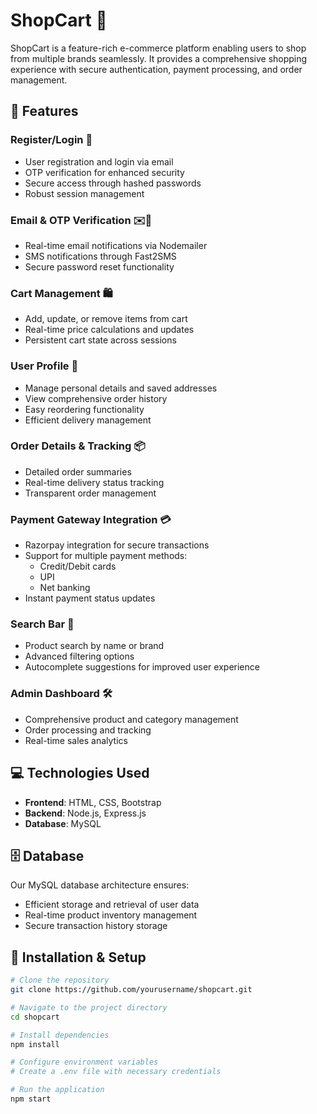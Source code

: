 # ShopCart 🛒

ShopCart is a feature-rich e-commerce platform enabling users to shop from multiple brands seamlessly. It provides a comprehensive shopping experience with secure authentication, payment processing, and order management.

## 🚀 Features

### Register/Login 🔑
- User registration and login via email
- OTP verification for enhanced security
- Secure access through hashed passwords
- Robust session management

### Email & OTP Verification ✉️🔐
- Real-time email notifications via Nodemailer
- SMS notifications through Fast2SMS
- Secure password reset functionality

### Cart Management 🛍️
- Add, update, or remove items from cart
- Real-time price calculations and updates
- Persistent cart state across sessions

### User Profile 👤
- Manage personal details and saved addresses
- View comprehensive order history
- Easy reordering functionality
- Efficient delivery management

### Order Details & Tracking 📦
- Detailed order summaries
- Real-time delivery status tracking
- Transparent order management

### Payment Gateway Integration 💳
- Razorpay integration for secure transactions
- Support for multiple payment methods:
  - Credit/Debit cards
  - UPI
  - Net banking
- Instant payment status updates

### Search Bar 🔎
- Product search by name or brand
- Advanced filtering options
- Autocomplete suggestions for improved user experience

### Admin Dashboard 🛠️
- Comprehensive product and category management
- Order processing and tracking
- Real-time sales analytics

## 💻 Technologies Used

- **Frontend**: HTML, CSS, Bootstrap
- **Backend**: Node.js, Express.js
- **Database**: MySQL

## 🗄️ Database

Our MySQL database architecture ensures:
- Efficient storage and retrieval of user data
- Real-time product inventory management
- Secure transaction history storage

## 🔧 Installation & Setup

```bash
# Clone the repository
git clone https://github.com/yourusername/shopcart.git

# Navigate to the project directory
cd shopcart

# Install dependencies
npm install

# Configure environment variables
# Create a .env file with necessary credentials

# Run the application
npm start
```
